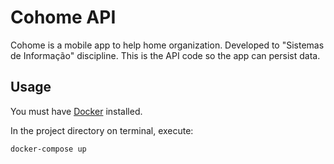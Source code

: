 # Cohome API

Cohome is a mobile app to help home organization. Developed to "Sistemas de Informação" discipline. This is the API code so the app can persist data.


## Usage

You must have [Docker](https://www.docker.com/) installed.

In the project directory on terminal, execute:

```bash
docker-compose up
```
